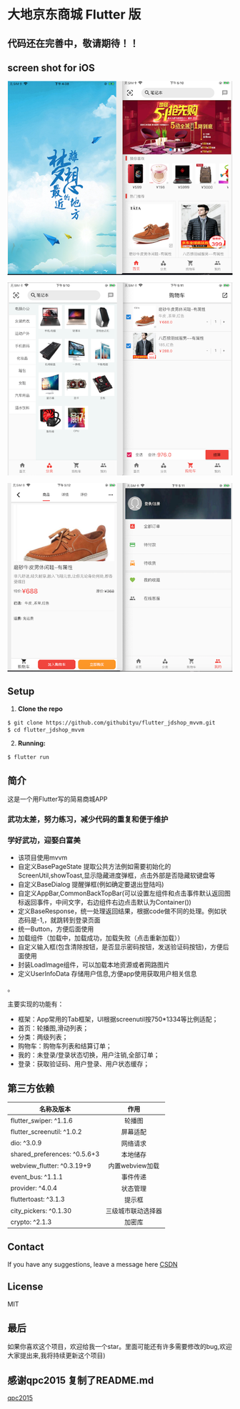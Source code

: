 # 大地京东商城 Flutter 版
## 代码还在完善中，敬请期待！！

##  screen shot for iOS

![IMG_0703](https://github.com/qpc2015/flutter_shop/blob/master/screenshot/001.png)

![IMG_0704](https://github.com/qpc2015/flutter_shop/blob/master/screenshot/002.png)

![IMG_0705](https://github.com/qpc2015/flutter_shop/blob/master/screenshot/003.png)


## Setup

1. **Clone the repo**

```
$ git clone https://github.com/githubityu/flutter_jdshop_mvvm.git
$ cd flutter_jdshop_mvvm
```

2. **Running:**

```
$ flutter run
```




## 简介

这是一个用Flutter写的简易商城APP

###  武功太差，努力练习，减少代码的重复和便于维护
###  学好武功，迎娶白富美

* 该项目使用mvvm
* 自定义BasePageState 提取公共方法例如需要初始化的ScreenUtil,showToast,显示隐藏进度弹框，点击外部是否隐藏软键盘等
* 自定义BaseDialog 提醒弹框(例如确定要退出登陆吗)
* 自定义AppBar,CommonBackTopBar(可以设置左组件和点击事件默认返回图标返回事件，中间文字，右边组件右边点击默认为Container())
* 定义BaseResponse，统一处理返回结果，根据code做不同的处理。例如状态码是-1,，就跳转到登录页面
* 统一Button，方便后面使用
* 加载组件（加载中，加载成功，加载失败（点击重新加载））
* 自定义输入框(包含清除按钮，是否显示密码按钮，发送验证码按钮)，方便后面使用
* 封装LoadImage组件，可以加载本地资源或者网路图片
* 定义UserInfoData 存储用户信息,方便app使用获取用户相关信息


。

主要实现的功能有：
* 框架：App常用的Tab框架，UI根据screenutil按750*1334等比例适配；
* 首页：轮播图,滑动列表；
* 分类：两级列表；
* 购物车：购物车列表和结算订单；
* 我的：未登录/登录状态切换，用户注销,全部订单；
* 登录：获取验证码、用户登录、用户状态缓存；



## 第三方依赖

| 名称及版本                   |        作用        |
| ---------------------------- | :----------------: |
| flutter_swiper: ^1.1.6       |       轮播图       |
| flutter_screenutil: ^1.0.2   |      屏幕适配      |
| dio: ^3.0.9                  |      网络请求      |
| shared_preferences: ^0.5.6+3 |      本地储存      |
| webview_flutter: ^0.3.19+9   |  内置webview加载   |
| event_bus: ^1.1.1            |      事件传递      |
| provider: ^4.0.4             |      状态管理      |
| fluttertoast: ^3.1.3         |       提示框       |
| city_pickers: ^0.1.30        | 三级城市联动选择器 |
| crypto: ^2.1.3               |       加密库       |



## Contact

If you have any suggestions, leave a message here
[CSDN](https://blog.csdn.net/yujunlong3919)



## License

MIT

## 最后

如果你喜欢这个项目，欢迎给我一个star。里面可能还有许多需要修改的bug,欢迎大家提出来,我将持续更新这个项目)


## 感谢qpc2015 复制了README.md
[qpc2015](https://github.com/qpc2015/flutter_shop)


